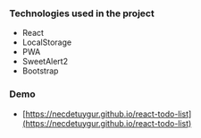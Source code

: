 ### Technologies used in the project
* React
* LocalStorage
* PWA
* SweetAlert2
* Bootstrap

### Demo
* [https://necdetuygur.github.io/react-todo-list](https://necdetuygur.github.io/react-todo-list)
